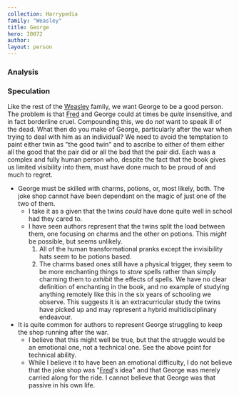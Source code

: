```yaml
---
collection: Harrypedia
family: "Weasley"
title: George
hero: I0072
author: 
layout: person
---
```



### Analysis


### Speculation

Like the rest of the [Weasley] family, we want George to be a good person.  The problem is that [Fred] and George could at times be *quite* insensitive, and in fact borderline cruel.  Compounding this, we do *not* want to speak ill of the dead.  What then do you make of George, particularly after the war when trying to deal with him as an individual?  We need to avoid the temptation to paint either twin as "the good twin" and to ascribe to either of them either all the good that the pair did or all the bad that the pair did.  Each was a complex and fully human person who, despite the fact that the book gives us limited visibility into them, must have done much to be proud of and much to regret. 

* George must be skilled with charms, potions, or, most likely, both.  The joke shop cannot have been dependant on the magic of just one of the two of them.  
  * I take it as a given that the twins *could* have done quite well in school had they cared to.
  * I have seen authors represent that the twins split the load between them, one focusing on charms and the other on potions.  This *might* be possible, but seems unlikely.  
    1. All of the human transformational pranks except the invisibility hats seem to be potions based.
    1. The charms based ones still have a physical trigger, they seem to be more enchanting things to *store* spells rather than simply charming them to *exhibit* the effects of spells.  We have no clear definition of enchanting in the book, and no example of studying anything remotely like this in the six years of schooling we observe.  This suggests it is an extracurricular study the twins have picked up and may represent a hybrid multidisciplinary endeavour. 
* It is quite common for authors to represent George struggling to keep the shop running after the war.  
  * I believe that this might well be true, but that the struggle would be an emotional one, not a technical one.  See the above point for technical ability.  
  * While I believe it to have been an emotional difficulty, I do not believe that the joke shop was "[Fred]'s idea" and that George was merely carried along for the ride.  I cannot believe that George was that passive in his own life.  


[Fred]: /Harrypedia/people/Weasley/Fred/

[Weasley]: /Harrypedia/people/weasley/
